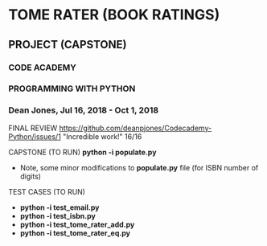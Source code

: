 # TOME RATER (BOOK RATINGS)
## PROJECT (CAPSTONE)
### CODE ACADEMY
### PROGRAMMING WITH PYTHON
### Dean Jones, Jul 16, 2018 - Oct 1, 2018

FINAL REVIEW https://github.com/deanpjones/Codecademy-Python/issues/1
"Incredible work!" 16/16

CAPSTONE (TO RUN) **python -i populate.py**
- Note, some minor modifications to **populate.py** file (for ISBN number of digits) 
  
TEST CASES (TO RUN) 
- **python -i test_email.py**
- **python -i test_isbn.py**
- **python -i test_tome_rater_add.py**
- **python -i test_tome_rater_eq.py**
